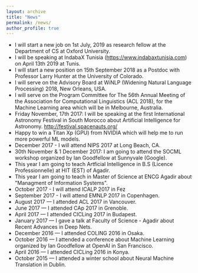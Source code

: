 ```yaml
---
layout: archive
title: "News"
permalink: /news/
author_profile: true
---
```


* I will start a new job on 1st July, 2019 as research fellow at the Department of CS at Oxford University.
* I will be speaking at IndabaX Tunisia (https://www.indabaxtunisia.com) on April 13th 2019 at Tunis.
* I will start a new position on 15th September 2018 as a Postdoc with Professor Larry Hunter at the University of Colorado.
* I will serve on the Advisory Board at WiNLP (Widening Natural Language Processing) 2018, New Orleans, USA.
* I will serve on the Program Committee for The 56th Annual Meeting of the Association for Computational Linguistics (ACL 2018), for the Machine Learning area which will be in Melbourne, Australia.
* Friday November, 17th 2017: I will be speaking at the first International Astronomy Festival in South Morocco about Artificial Intelligence for Astronomy. http://festival.spacenauts.org/ 
* Happy to win a Titan Xp (GPU) from NVIDIA which will help me to run more powerful ML models.
* December 2017 - I will attend NIPS 2017 at Long Beach, CA.
* 30th November & 1 December 2017: I am going to attend the SOCML workshop organized by Ian Goodfellow at Sunnyvale (Google).
* This year I am going to teach Artficial Intelligence in B.S (Licence Professionnelle) at HIT (EST) of Agadir.
* This year I am going to teach in Master of Science at ENCG Agadir about "Managment of Information Systems".
* October 2017 - I will attend ICALP 2017 in Fez
* September 2017 - I will attend EMNLP 2017 in Copenhagen.
* August 2017 — I attended ACL 2017 in Vancouver. 
* June 2017 — I attended CAp 2017 in Grenoble. 
* April 2017 — I attended CICLing 2017 in Budapest.
* January 2017 — I gave a talk at Faculty of Science - Agadir about Recent Advances in Deep Nets.
* December 2016 — I attended COLING 2016 in Osaka. 
* October 2016 — I attended a conference about Machine Learning organized by Ian Goodfellow at OpenAI in San Francisco.
* April 2016 — I attended CICLing 2016 in Konya.
* October 2015 — I attended a winter school about Neural Machine Translation in Dublin.



